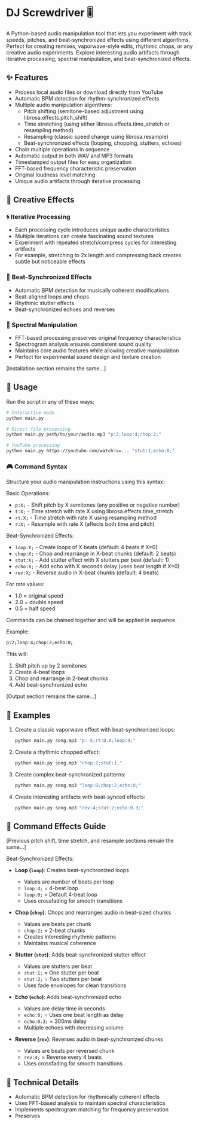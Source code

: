 # DJ Screwdriver 🎚️

A Python-based audio manipulation tool that lets you experiment with track speeds, pitches, and beat-synchronized effects using different algorithms. Perfect for creating remixes, vaporwave-style edits, rhythmic chops, or any creative audio experiments. Explore interesting audio artifacts through iterative processing, spectral manipulation, and beat-synchronized effects.

## ✨ Features

- Process local audio files or download directly from YouTube
- Automatic BPM detection for rhythm-synchronized effects
- Multiple audio manipulation algorithms:
  - Pitch shifting (semitone-based adjustment using librosa.effects.pitch_shift)
  - Time stretching (using either librosa.effects.time_stretch or resampling method)
  - Resampling (classic speed change using librosa.resample)
  - Beat-synchronized effects (looping, chopping, stutters, echoes)
- Chain multiple operations in sequence
- Automatic output in both WAV and MP3 formats
- Timestamped output files for easy organization
- FFT-based frequency characteristic preservation
- Original loudness level matching
- Unique audio artifacts through iterative processing

## 🎨 Creative Effects

### 🌀 Iterative Processing
- Each processing cycle introduces unique audio characteristics
- Multiple iterations can create fascinating sound textures
- Experiment with repeated stretch/compress cycles for interesting artifacts
- For example, stretching to 2x length and compressing back creates subtle but noticeable effects

### 🎵 Beat-Synchronized Effects
- Automatic BPM detection for musically coherent modifications
- Beat-aligned loops and chops
- Rhythmic stutter effects
- Beat-synchronized echoes and reverses

### 🎯 Spectral Manipulation
- FFT-based processing preserves original frequency characteristics
- Spectrogram analysis ensures consistent sound quality
- Maintains core audio features while allowing creative manipulation
- Perfect for experimental sound design and texture creation

[Installation section remains the same...]

## 💫 Usage

Run the script in any of these ways:

```bash
# Interactive mode
python main.py

# Direct file processing
python main.py path/to/your/audio.mp3 "p:2;loop:4;chop:2;"

# YouTube processing
python main.py https://youtube.com/watch?v=... "stut:1;echo:0;"
```

### 🎮 Command Syntax

Structure your audio manipulation instructions using this syntax:

Basic Operations:
- `p:X;` - Shift pitch by X semitones (any positive or negative number)
- `t:X;` - Time stretch with rate X using librosa.effects.time_stretch
- `rt:X;` - Time stretch with rate X using resampling method
- `r:X;` - Resample with rate X (affects both time and pitch)

Beat-Synchronized Effects:
- `loop:X;` - Create loops of X beats (default: 4 beats if X=0)
- `chop:X;` - Chop and rearrange in X-beat chunks (default: 2 beats)
- `stut:X;` - Add stutter effect with X stutters per beat (default: 1)
- `echo:X;` - Add echo with X seconds delay (uses beat length if X=0)
- `rev:X;` - Reverse audio in X-beat chunks (default: 4 beats)

For rate values:
- 1.0 = original speed
- 2.0 = double speed
- 0.5 = half speed

Commands can be chained together and will be applied in sequence.

Example:
```bash
p:2;loop:4;chop:2;echo:0;
```
This will:
1. Shift pitch up by 2 semitones
2. Create 4-beat loops
3. Chop and rearrange in 2-beat chunks
4. Add beat-synchronized echo

[Output section remains the same...]

## 🎵 Examples

1. Create a classic vaporwave effect with beat-synchronized loops:
   ```bash
   python main.py song.mp3 "p:-5;rt:0.8;loop:4;"
   ```

2. Create a rhythmic chopped effect:
   ```bash
   python main.py song.mp3 "chop:2;stut:1;"
   ```

3. Create complex beat-synchronized patterns:
   ```bash
   python main.py song.mp3 "loop:8;chop:2;echo:0;"
   ```

4. Create interesting artifacts with beat-synced effects:
   ```bash
   python main.py song.mp3 "rev:4;stut:2;echo:0.3;"
   ```

## 🎯 Command Effects Guide

[Previous pitch shift, time stretch, and resample sections remain the same...]

Beat-Synchronized Effects:

- **Loop (`loop`)**: Creates beat-synchronized loops
  - Values are number of beats per loop
  - `loop:4;` = 4-beat loop
  - `loop:0;` = Default 4-beat loop
  - Uses crossfading for smooth transitions

- **Chop (`chop`)**: Chops and rearranges audio in beat-sized chunks
  - Values are beats per chunk
  - `chop:2;` = 2-beat chunks
  - Creates interesting rhythmic patterns
  - Maintains musical coherence

- **Stutter (`stut`)**: Adds beat-synchronized stutter effect
  - Values are stutters per beat
  - `stut:1;` = One stutter per beat
  - `stut:2;` = Two stutters per beat
  - Uses fade envelopes for clean transitions

- **Echo (`echo`)**: Adds beat-synchronized echo
  - Values are delay time in seconds
  - `echo:0;` = Uses one beat length as delay
  - `echo:0.3;` = 300ms delay
  - Multiple echoes with decreasing volume

- **Reverse (`rev`)**: Reverses audio in beat-synchronized chunks
  - Values are beats per reversed chunk
  - `rev:4;` = Reverse every 4 beats
  - Uses crossfading for smooth transitions

## 🔬 Technical Details

- Automatic BPM detection for rhythmically coherent effects
- Uses FFT-based analysis to maintain spectral characteristics
- Implements spectrogram matching for frequency preservation
- Preserves